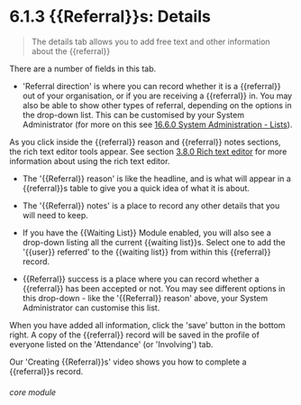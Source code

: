 # 6.1.3    {{Referral}}s: Details

> The details tab allows you to add free text and other information about the {{referral}}



There are a number of fields in this tab.

- 'Referral direction' is where you can record whether it is a {{referral}} out of your organisation, or if you are receiving a {{referral}} in. You may also be able to show other types of referral, depending on the options in the drop-down list. This can be customised by your System Administrator (for more on this see [16.6.0 System Administration - Lists](/help/index/p/16.6.0)).

As you click inside the {{referral}} reason and {{referral}} notes sections, the rich text editor tools appear. See section [3.8.0  Rich text editor](/help/index/p/3.8.0) for more information about using the rich text editor. 

- The '{{Referral}} reason' is like the headline, and is what will appear in a {{referral}}s table to give you a quick idea of what it is about. 

- The '{{Referral}} notes' is a place to record any other details that you will need to keep.

- If you have the {{Waiting List}} Module enabled, you will also see a drop-down listing all the current {{waiting list}}s. Select one to add the '{{user}} referred' to the {{waiting list}} from within this {{referral}} record.  

- {{Referral}} success is a place where you can record whether a {{referral}} has been accepted or not. You may see different options in this drop-down - like the '{{Referral}} reason' above, your System Administrator can customise this list. 

When you have added all information, click the 'save' button in the bottom right. A copy of the {{referral}} record will be saved in the profile of everyone listed on the 'Attendance' (or 'Involving') tab. 

Our 'Creating {{Referral}}s' video shows you how to complete a {{referral}}s record.


###### core module


